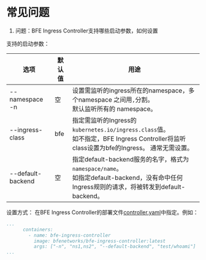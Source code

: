 # 常见问题
1. 问题：BFE Ingress Controller支持哪些启动参数，如何设置

支持的启动参数：

 选项 | 默认值 | 用途|
| --- | --- | --- |
| --namespace <br> -n | 空 | 设置需监听的ingress所在的namespace，多个namespace 之间用`,`分割。<br>默认监听所有的 namespace。  |
| --ingress-class| bfe | 指定需监听的Ingress的`kubernetes.io/ingress.class`值。<br>如不指定，BFE Ingress Controller将监听class设置为bfe的Ingress。 通常无需设置。 |
| --default-backend| 空 | 指定default-backend服务的名字，格式为`namespace/name`。<br>如指定default-backend，没有命中任何Ingress规则的请求，将被转发到default-backend。 |

设置方式：
在BFE Ingress Controller的部署文件[controller.yaml](../../../examples/controller.yaml)中指定。例如：
```yaml
...
      containers:
        - name: bfe-ingress-controller
          image: bfenetworks/bfe-ingress-controller:latest
          args: ["-n", "ns1,ns2", "--default-backend", "test/whoami"]
...
```
